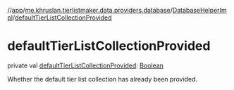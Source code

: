 //[app](../../../index.md)/[me.khruslan.tierlistmaker.data.providers.database](../index.md)/[DatabaseHelperImpl](index.md)/[defaultTierListCollectionProvided](default-tier-list-collection-provided.md)

# defaultTierListCollectionProvided

private val [defaultTierListCollectionProvided](default-tier-list-collection-provided.md): [Boolean](https://kotlinlang.org/api/latest/jvm/stdlib/kotlin/-boolean/index.html)

Whether the default tier list collection has already been provided.
